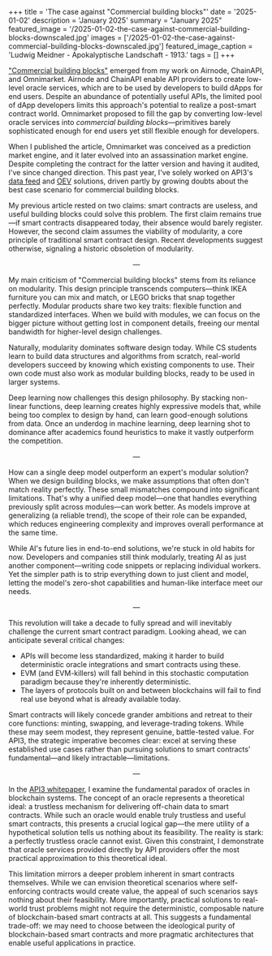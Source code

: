 +++
title = 'The case against "Commercial building blocks"'
date = '2025-01-02'
description = 'January 2025'
summary = "January 2025"
featured_image = '/2025-01-02-the-case-against-commercial-building-blocks-downscaled.jpg'
images = ['/2025-01-02-the-case-against-commercial-building-blocks-downscaled.jpg']
featured_image_caption = 'Ludwig Meidner - Apokalyptische Landschaft - 1913.'
tags = []
+++

["Commercial building blocks"](https://blog.benligiray.com/post/2022-04-17-commercial-building-blocks/) emerged from my work on Airnode, ChainAPI, and Omnimarket.
Airnode and ChainAPI enable API providers to create low-level oracle services, which are to be used by developers to build dApps for end users.
Despite an abundance of potentially useful APIs, the limited pool of dApp developers limits this approach's potential to realize a post-smart contract world.
Omnimarket proposed to fill the gap by converting low-level oracle services into _commercial building blocks_—primitives barely sophisticated enough for end users yet still flexible enough for developers.

When I published the article, Omnimarket was conceived as a prediction market engine, and it later evolved into an assassination market engine.
Despite completing the contract for the latter version and having it audited, I've since changed direction.
This past year, I've solely worked on API3's [data feed](https://blog.benligiray.com/post/2022-31-05-dapis-apis-for-dapps/) and [OEV](https://blog.benligiray.com/post/2022-11-01-oracle-extractable-value-oev/) solutions, driven partly by growing doubts about the best case scenario for commercial building blocks.

My previous article rested on two claims: smart contracts are useless, and useful building blocks could solve this problem.
The first claim remains true—if smart contracts disappeared today, their absence would barely register.
However, the second claim assumes the viability of modularity, a core principle of traditional smart contract design.
Recent developments suggest otherwise, signaling a historic obsoletion of modularity.

<div style="text-align: center"> — </div>

My main criticism of "Commercial building blocks" stems from its reliance on modularity.
This design principle transcends computers—think IKEA furniture you can mix and match, or LEGO bricks that snap together perfectly.
Modular products share two key traits: flexible function and standardized interfaces.
When we build with modules, we can focus on the bigger picture without getting lost in component details, freeing our mental bandwidth for higher-level design challenges.

Naturally, modularity dominates software design today.
While CS students learn to build data structures and algorithms from scratch, real-world developers succeed by knowing which existing components to use.
Their own code must also work as modular building blocks, ready to be used in larger systems.

Deep learning now challenges this design philosophy.
By stacking non-linear functions, deep learning creates highly expressive models that, while being too complex to design by hand, can learn good-enough solutions from data.
Once an underdog in machine learning, deep learning shot to dominance after academics found heuristics to make it vastly outperform the competition.

<div style="text-align: center"> — </div>

How can a single deep model outperform an expert's modular solution? When we design building blocks, we make assumptions that often don't match reality perfectly.
These small mismatches compound into significant limitations.
That's why a unified deep model—one that handles everything previously split across modules—can work better.
As models improve at generalizing (a reliable trend), the scope of their role can be expanded, which reduces engineering complexity and improves overall performance at the same time.

While AI's future lies in end-to-end solutions, we're stuck in old habits for now.
Developers and companies still think modularly, treating AI as just another component—writing code snippets or replacing individual workers.
Yet the simpler path is to strip everything down to just client and model, letting the model's zero-shot capabilities and human-like interface meet our needs.

<div style="text-align: center"> — </div>

This revolution will take a decade to fully spread and will inevitably challenge the current smart contract paradigm.
Looking ahead, we can anticipate several critical changes:
- APIs will become less standardized, making it harder to build deterministic oracle integrations and smart contracts using these.
- EVM (and EVM-killers) will fall behind in this stochastic computation paradigm because they're inherently deterministic.
- The layers of protocols built on and between blockchains will fail to find real use beyond what is already available today.

Smart contracts will likely concede grander ambitions and retreat to their core functions: minting, swapping, and leverage-trading tokens.
While these may seem modest, they represent genuine, battle-tested value.
For API3, the strategic imperative becomes clear: excel at serving these established use cases rather than pursuing solutions to smart contracts' fundamental—and likely intractable—limitations.

<div style="text-align: center"> — </div>

In the [API3 whitepaper](https://raw.githubusercontent.com/api3dao/api3-whitepaper/master/api3-whitepaper.pdf), I examine the fundamental paradox of oracles in blockchain systems.
The concept of an oracle represents a theoretical ideal: a trustless mechanism for delivering off-chain data to smart contracts.
While such an oracle would enable truly trustless and useful smart contracts, this presents a crucial logical gap—the mere utility of a hypothetical solution tells us nothing about its feasibility.
The reality is stark: a perfectly trustless oracle cannot exist.
Given this constraint, I demonstrate that oracle services provided directly by API providers offer the most practical approximation to this theoretical ideal.

This limitation mirrors a deeper problem inherent in smart contracts themselves.
While we can envision theoretical scenarios where self-enforcing contracts would create value, the appeal of such scenarios says nothing about their feasibility.
More importantly, practical solutions to real-world trust problems might not require the deterministic, composable nature of blockchain-based smart contracts at all.
This suggests a fundamental trade-off: we may need to choose between the ideological purity of blockchain-based smart contracts and more pragmatic architectures that enable useful applications in practice.
